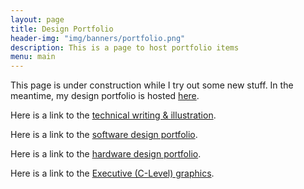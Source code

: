 ```yaml
---
layout: page
title: Design Portfolio
header-img: "img/banners/portfolio.png"
description: This is a page to host portfolio items
menu: main
---
```


This page is under construction while I try out some new stuff. In the meantime, my design portfolio is hosted [here](https://imgur.com/a/6GVwDBW).

Here is a link to the [technical writing & illustration](technical-writing-&-illustration).

Here is a link to the [software design portfolio](software).

Here is a link to the [hardware design portfolio](hardware).

Here is a link to the [Executive (C-Level) graphics](executive).
